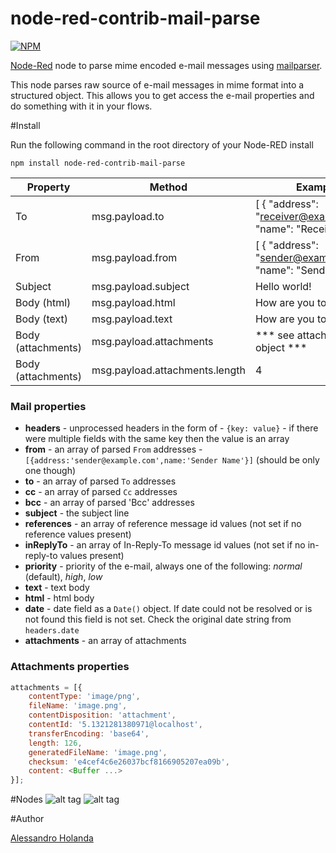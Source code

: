 node-red-contrib-mail-parse
===========================

[![NPM](https://nodei.co/npm/node-red-contrib-mail-parse.png)](https://nodei.co/npm/node-red-contrib-mail-parse/)

[Node-Red][1] node to parse mime encoded e-mail messages using [mailparser][2].

This node parses raw source of e-mail messages in mime format into a structured object. This allows you to get access the e-mail properties and do something with it in your flows.

#Install

Run the following command in the root directory of your Node-RED install

    npm install node-red-contrib-mail-parse

Property | Method | Example
------------ | --- | ------------
To | msg.payload.to | [ { "address": "receiver@example.com", "name": "Receiver" } ]
From | msg.payload.from | [ { "address": "sender@example.com", "name": "Sender" } ]
Subject | msg.payload.subject | Hello world!
Body (html) | msg.payload.html | <html><body>How are you today?</body></html>
Body (text) | msg.payload.text | How are you today?
Body (attachments) | msg.payload.attachments | *** see attachments object ***
Body (attachments) | msg.payload.attachments.length | 4

### Mail properties

  * **headers** - unprocessed headers in the form of - `{key: value}` - if there were multiple fields with the same key then the value is an array
  * **from** - an array of parsed `From` addresses - `[{address:'sender@example.com',name:'Sender Name'}]` (should be only one though)
  * **to** - an array of parsed `To` addresses
  * **cc** - an array of parsed `Cc` addresses
  * **bcc** - an array of parsed 'Bcc' addresses
  * **subject** - the subject line
  * **references** - an array of reference message id values (not set if no reference values present)
  * **inReplyTo** - an array of In-Reply-To message id values (not set if no in-reply-to values present)
  * **priority** - priority of the e-mail, always one of the following: *normal* (default), *high*, *low*
  * **text** - text body
  * **html** - html body
  * **date** - date field as a `Date()` object. If date could not be resolved or is not found this field is not set. Check the original date string from `headers.date`
  * **attachments** - an array of attachments

### Attachments properties
```javascript
attachments = [{
    contentType: 'image/png',
    fileName: 'image.png',
    contentDisposition: 'attachment',
    contentId: '5.1321281380971@localhost',
    transferEncoding: 'base64',
    length: 126,
    generatedFileName: 'image.png',
    checksum: 'e4cef4c6e26037bcf8166905207ea09b',
    content: <Buffer ...>
}];
```
#Nodes
![alt tag](https://raw.githubusercontent.com/alessandro-holanda/node-red-contrib-mail-parse/master/node.png)
![alt tag](https://raw.githubusercontent.com/alessandro-holanda/node-red-contrib-mail-parse/master/flow.png)

#Author

[Alessandro Holanda][3]


[1]:http://nodered.org
[2]:https://www.npmjs.com/package/mailparser
[3]:https://github.com/alessandro-holanda